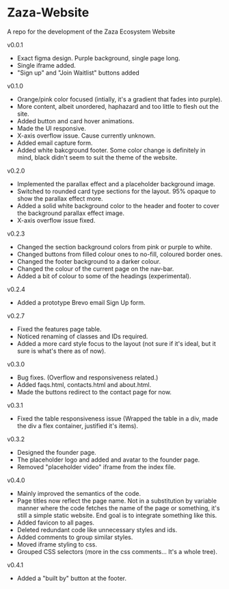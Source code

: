 # Zaza-Website
A repo for the development of the Zaza Ecosystem Website

v0.0.1
-  Exact figma design. Purple background, single page long.
-  Single iframe added.
-  "Sign up" and "Join Waitlist" buttons added

v0.1.0
-  Orange/pink color focused (intially, it's a gradient that fades into purple).
-  More content, albeit unordered, haphazard and too little to flesh out the site.
-  Added button and card hover animations.
-  Made the UI responsive.
-  X-axis overflow issue. Cause currently unknown.
-  Added email capture form.
-  Added white bakcground footer. Some color change is definitely in mind, black didn't seem to suit the theme of the website.

v0.2.0
-  Implemented the parallax effect and a placeholder background image.
-  Switched to rounded card type sections for the layout. 95% opaque to show the parallax effect more.
-  Added a solid white background color to the header and footer to cover the background parallax effect image.
-  X-axis overflow issue fixed.

v0.2.3
-   Changed the section background colors from pink or purple to white.
-   Changed buttons from filled colour ones to no-fill, coloured border ones.
-   Changed the footer background to a darker colour.
-   Changed the colour of the current page on the nav-bar.
-   Added a bit of colour to some of the headings (experimental).

v0.2.4
-   Added a prototype Brevo email Sign Up form.

v0.2.7
-   Fixed the features page table.
-   Noticed renaming of classes and IDs required.
-   Added a more card style focus to the layout (not sure if it's ideal, but it sure is what's there as of now).

v0.3.0
-   Bug fixes. (Overflow and responsiveness related.)
-   Added faqs.html, contacts.html and about.html.
-   Made the buttons redirect to the contact page for now.

v0.3.1
-   Fixed the table responsiveness issue (Wrapped the table in a div, made the div a flex container, justified it's items).

v0.3.2
-   Designed the founder page.
-   The placeholder logo and added and avatar to the founder page.
-   Removed "placeholder video" iframe from the index file.

v0.4.0
-   Mainly improved the semantics of the code.
-   Page titles now reflect the page name. Not in a substitution by variable manner where the code fetches the name of the page or something, it's still a simple static website. End goal is to integrate something like this.
-   Added favicon to all pages.
-   Deleted redundant code like unnecessary styles and ids.
-   Added comments to group similar styles.
-   Moved iframe styling to css.
-   Grouped CSS selectors (more in the css comments... It's a whole tree).

v0.4.1
-   Added a "built by" button at the footer.